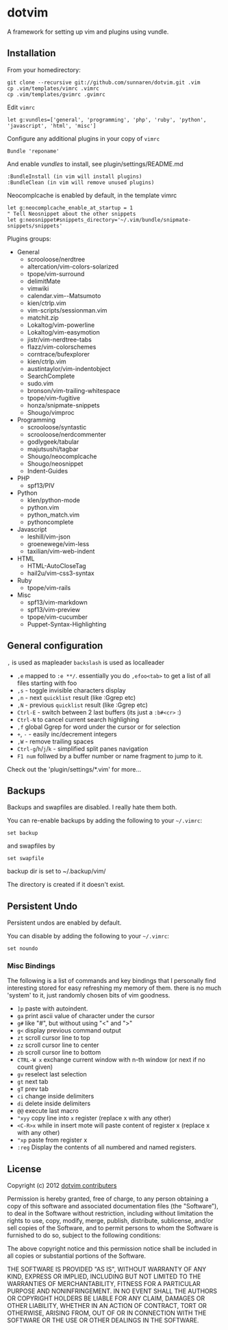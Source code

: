 dotvim
======

A framework for setting up vim and plugins using vundle.

Installation
------------

From your homedirectory:

    git clone --recursive git://github.com/sunnaren/dotvim.git .vim
    cp .vim/templates/vimrc .vimrc
    cp .vim/templates/gvimrc .gvimrc

Edit `vimrc`

    let g:vundles=['general', 'programming', 'php', 'ruby', 'python', 'javascript', 'html', 'misc']

Configure any additional plugins in your copy of `vimrc`

    Bundle 'reponame'

And enable *vundles* to install, see plugin/settings/README.md

    :BundleInstall (in vim will install plugins)
    :BundleClean (in vim will remove unused plugins)

Neocomplcache is enabled by default, in the template vimrc

    let g:neocomplcache_enable_at_startup = 1
    " Tell Neosnippet about the other snippets
    let g:neosnippet#snippets_directory='~/.vim/bundle/snipmate-snippets/snippets'

Plugins groups:

  - General
    - scrooloose/nerdtree
    - altercation/vim-colors-solarized
    - tpope/vim-surround
    - delimitMate
    - vimwiki
    - calendar.vim--Matsumoto
    - kien/ctrlp.vim
    - vim-scripts/sessionman.vim
    - matchit.zip
    - Lokaltog/vim-powerline
    - Lokaltog/vim-easymotion
    - jistr/vim-nerdtree-tabs
    - flazz/vim-colorschemes
    - corntrace/bufexplorer
    - kien/ctrlp.vim
    - austintaylor/vim-indentobject
    - SearchComplete
    - sudo.vim
    - bronson/vim-trailing-whitespace
    - tpope/vim-fugitive
    - honza/snipmate-snippets
    - Shougo/vimproc
  - Programming
    - scrooloose/syntastic
    - scrooloose/nerdcommenter
    - godlygeek/tabular
    - majutsushi/tagbar
    - Shougo/neocomplcache
    - Shougo/neosnippet
    - Indent-Guides
  - PHP
    - spf13/PIV
  - Python
    - klen/python-mode
    - python.vim
    - python_match.vim
    - pythoncomplete
  - Javascript
    - leshill/vim-json
    - groenewege/vim-less
    - taxilian/vim-web-indent
  - HTML
    - HTML-AutoCloseTag
    - hail2u/vim-css3-syntax
  - Ruby
    - tpope/vim-rails
  - Misc
    - spf13/vim-markdown
    - spf13/vim-preview
    - tpope/vim-cucumber
    - Puppet-Syntax-Highlighting

General configuration
---------------------

`,` is used as mapleader
`backslash` is used as localleader

* `,e` mapped to `:e **/`. essentially you do `,efoo<tab>` to get a list of all files starting with foo
* `,s` - toggle invisible characters display
* `,n` - next `quicklist` result (like :Ggrep etc)
* `,N` - previous `quicklist` result (like :Ggrep etc)
* `Ctrl-E` - switch between 2 last buffers  (its just a `:b#<cr>` :)
* `Ctrl-N` to cancel current search highlighing
* `,f` global Ggrep for word under the cursor or for selection
* `+`, `-` - easily inc/decrement integers
* `,W` - remove trailing spaces
* `Ctrl-g`/`h`/`j`/`k` - simplified split panes navigation
* `F1 num` follwed by a buffer number or name fragment to jump to it.

Check out the 'plugin/settings/\*.vim' for more...

Backups
-------

Backups and swapfiles are disabled. I really hate them both.

You can re-enable backups by adding the following to your `~/.vimrc`:

    set backup

 and swapfiles by

    set swapfile

backup dir is set to ~/.backup/vim/

The directory is created if it doesn't exist.

Persistent Undo
---------------

Persistent undos are enabled by default.

You can disable by adding the following to your `~/.vimrc`:

    set noundo

### Misc Bindings

The following is a list of commands and key bindings that I personally find interesting
stored for easy refreshing my memory of them. there is no much 'system' to it, just
randomly chosen bits of vim goodness.

* `]p` paste with autoindent.
* `ga` print ascii value of character under the cursor
* `g#` like "#", but without using "\<" and "\>"
* `g<` display previous command output
* `zt` scroll cursor line to top
* `zz` scroll cursor line to center
* `zb` scroll cursor line to bottom
* `CTRL-W x` exchange current window with n-th window (or next if no count given)
* `gv` reselect last selection
* `gt` next tab
* `gT` prev tab
* `ci` change inside delimiters
* `di` delete inside delimiters
* `@@` execute last macro
* `"xyy` copy line into `x` register (replace x with any other)
* `<C-R>x` while in insert mote will paste content of register x (replace x with any other)
* `"xp` paste from register x
* `:reg` Display the contents of all numbered and named registers.

License
-------

Copyright (c) 2012 [dotvim contributers][1]

Permission is hereby granted, free of charge, to any person obtaining a copy of
this software and associated documentation files (the "Software"), to deal in
the Software without restriction, including without limitation the rights to
use, copy, modify, merge, publish, distribute, sublicense, and/or sell copies
of the Software, and to permit persons to whom the Software is furnished to do
so, subject to the following conditions:

The above copyright notice and this permission notice shall be included in all
copies or substantial portions of the Software.

THE SOFTWARE IS PROVIDED "AS IS", WITHOUT WARRANTY OF ANY KIND, EXPRESS OR
IMPLIED, INCLUDING BUT NOT LIMITED TO THE WARRANTIES OF MERCHANTABILITY,
FITNESS FOR A PARTICULAR PURPOSE AND NONINFRINGEMENT. IN NO EVENT SHALL THE
AUTHORS OR COPYRIGHT HOLDERS BE LIABLE FOR ANY CLAIM, DAMAGES OR OTHER
LIABILITY, WHETHER IN AN ACTION OF CONTRACT, TORT OR OTHERWISE, ARISING FROM,
OUT OF OR IN CONNECTION WITH THE SOFTWARE OR THE USE OR OTHER DEALINGS IN THE
SOFTWARE.

[1]: https://github.com/dotphiles/dotvim/graphs/contributors

